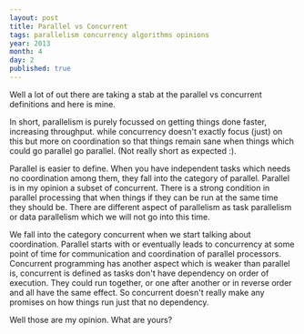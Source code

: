 ```yaml
---
layout: post
title: Parallel vs Concurrent
tags: parallelism concurrency algorithms opinions
year: 2013
month: 4
day: 2
published: true
---
```


Well a lot of out there are taking a stab at the parallel vs concurrent
definitions and here is mine. 

In short, parallelism is purely focussed on getting things done faster,
increasing throughput. while concurrency doesn't exactly focus (just) on this but more on coordination
so that things remain sane when things which could go parallel go
parallel. (Not really short as expected :). 

Parallel is easier to define. When you have independent tasks which needs
no coordination among them, they fall into the category of parallel.
Parallel is in my opinion a subset of concurrent. There is a strong
condition in parallel processing that when things if they  can be run at the same
time they should be. There are different aspect of parallelism as task
parallelism or data parallelism which we will not go into this time. 

We fall into the category concurrent when we start talking about
coordination. Parallel starts with or eventually leads to concurrency at some point of
time for communication and coordination of parallel processors.
Concurrent programming has another aspect which is weaker than parallel
is, concurrent is defined as tasks don't have dependency on order of
execution. They could run together, or one after another or in reverse
order and all have the same effect. So concurrent doesn't really make
any promises on how things run just that no dependency.

Well those are my opinion. What are yours?
